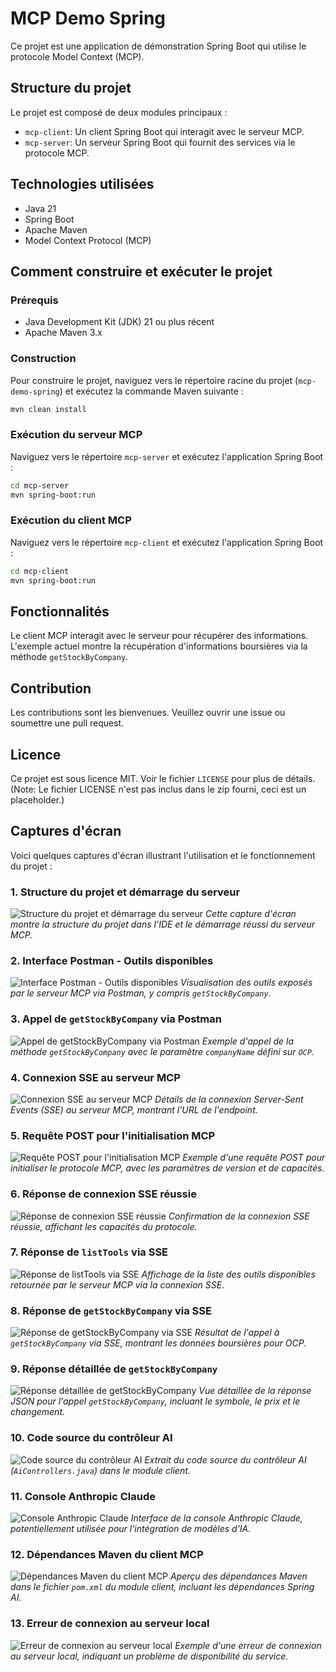 # MCP Demo Spring

Ce projet est une application de démonstration Spring Boot qui utilise le protocole Model Context (MCP).

## Structure du projet

Le projet est composé de deux modules principaux :

- `mcp-client`: Un client Spring Boot qui interagit avec le serveur MCP.
- `mcp-server`: Un serveur Spring Boot qui fournit des services via le protocole MCP.

## Technologies utilisées

- Java 21
- Spring Boot
- Apache Maven
- Model Context Protocol (MCP)

## Comment construire et exécuter le projet

### Prérequis

- Java Development Kit (JDK) 21 ou plus récent
- Apache Maven 3.x

### Construction

Pour construire le projet, naviguez vers le répertoire racine du projet (`mcp-demo-spring`) et exécutez la commande Maven suivante :

```bash
mvn clean install
```

### Exécution du serveur MCP

Naviguez vers le répertoire `mcp-server` et exécutez l'application Spring Boot :

```bash
cd mcp-server
mvn spring-boot:run
```

### Exécution du client MCP

Naviguez vers le répertoire `mcp-client` et exécutez l'application Spring Boot :

```bash
cd mcp-client
mvn spring-boot:run
```

## Fonctionnalités

Le client MCP interagit avec le serveur pour récupérer des informations. L'exemple actuel montre la récupération d'informations boursières via la méthode `getStockByCompany`.

## Contribution

Les contributions sont les bienvenues. Veuillez ouvrir une issue ou soumettre une pull request.

## Licence

Ce projet est sous licence MIT. Voir le fichier `LICENSE` pour plus de détails. (Note: Le fichier LICENSE n'est pas inclus dans le zip fourni, ceci est un placeholder.)




## Captures d'écran

Voici quelques captures d'écran illustrant l'utilisation et le fonctionnement du projet :

### 1. Structure du projet et démarrage du serveur
![Structure du projet et démarrage du serveur](https://private-us-east-1.manuscdn.com/sessionFile/zcjq7s3xb8p728CF2zH3xU/sandbox/t93Qk4eZEe1Uj9etBqg9pG-images_1752190302097_na1fn_L2hvbWUvdWJ1bnR1L21jcC1kZW1vLXNwcmluZy9zY3JlZW5zaG90cy8x.png?Policy=eyJTdGF0ZW1lbnQiOlt7IlJlc291cmNlIjoiaHR0cHM6Ly9wcml2YXRlLXVzLWVhc3QtMS5tYW51c2Nkbi5jb20vc2Vzc2lvbkZpbGUvemNqcTdzM3hiOHA3MjhDRjJ6SDN4VS9zYW5kYm94L3Q5M1FrNGVaRWUxVWo5ZXRCcWc5cEctaW1hZ2VzXzE3NTIxOTAzMDIwOTdfbmExZm5fTDJodmJXVXZkV0oxYm5SMUwyMWpjQzFrWlcxdkxYTndjbWx1Wnk5elkzSmxaVzV6YUc5MGN5OHgucG5nIiwiQ29uZGl0aW9uIjp7IkRhdGVMZXNzVGhhbiI6eyJBV1M6RXBvY2hUaW1lIjoxNzk4NzYxNjAwfX19XX0_&Key-Pair-Id=K2HSFNDJXOU9YS&Signature=cqzVJVta9EVWA2q1N-RtYjASJoFozWIlVwI01~Jk8uu0zQaKBXAIXwvPskrn3tcpVwa0qBhwL7yU90s~b-sGzxuZLzip1V7LaWYkZicdmuNj59edudtmKEhyjLhTcTImMFc3tjtzQRpbrJWmX35-BCBFfkpfHe0qnUU5dVNTodUrk~8ptYKBvkpoX9XDvGh1N9EHhUO0PpxQ~s9IXJYInAYlndFV-LVqoZNul4Aw~laEUZGkUp6-P1ETyibp2ceP768XCZR5yAiRcsOjFZTJigyWKhwtrOdD3~KGz0ep~2KFVPlWyvrz0ZXfWhXDkmhPRktRXoWFJcQFsurAZbG7wA__)
*Cette capture d'écran montre la structure du projet dans l'IDE et le démarrage réussi du serveur MCP.*

### 2. Interface Postman - Outils disponibles
![Interface Postman - Outils disponibles](https://private-us-east-1.manuscdn.com/sessionFile/zcjq7s3xb8p728CF2zH3xU/sandbox/t93Qk4eZEe1Uj9etBqg9pG-images_1752190302098_na1fn_L2hvbWUvdWJ1bnR1L21jcC1kZW1vLXNwcmluZy9zY3JlZW5zaG90cy8y.png?Policy=eyJTdGF0ZW1lbnQiOlt7IlJlc291cmNlIjoiaHR0cHM6Ly9wcml2YXRlLXVzLWVhc3QtMS5tYW51c2Nkbi5jb20vc2Vzc2lvbkZpbGUvemNqcTdzM3hiOHA3MjhDRjJ6SDN4VS9zYW5kYm94L3Q5M1FrNGVaRWUxVWo5ZXRCcWc5cEctaW1hZ2VzXzE3NTIxOTAzMDIwOThfbmExZm5fTDJodmJXVXZkV0oxYm5SMUwyMWpjQzFrWlcxdkxYTndjbWx1Wnk5elkzSmxaVzV6YUc5MGN5OHkucG5nIiwiQ29uZGl0aW9uIjp7IkRhdGVMZXNzVGhhbiI6eyJBV1M6RXBvY2hUaW1lIjoxNzk4NzYxNjAwfX19XX0_&Key-Pair-Id=K2HSFNDJXOU9YS&Signature=flqzWm7voMCunUxnB3JqFKYdmfBMW0g6TRW~v2G~QVx-TJWthsj9hh0sARL9enRmpeyVsXmJBmv-RxEW-Kw6s5f0973N6rK~oMnap-nkMFZ3QEjucyEVtHaNBywbdzA0G-6YVeH5NTXS1R80QPbBK8QTXFCb4lmRhrbEhpAiBuFI1chkyxeXy~0PYe3gFRaeyCV7KtBxmaDhXgKkFZOII8jG6OM3on9RBk4MBxX53p0cD4kc98whLjil-o48tbyZyELt7B4etfEndWdiFciJYBzOp8WzxWnRgsJOk9ek1zmGsi0igNFqpdfLAt--wivAN8T5KDnmfj5Vn4vYQrs~bw__)
*Visualisation des outils exposés par le serveur MCP via Postman, y compris `getStockByCompany`.*

### 3. Appel de `getStockByCompany` via Postman
![Appel de getStockByCompany via Postman](https://private-us-east-1.manuscdn.com/sessionFile/zcjq7s3xb8p728CF2zH3xU/sandbox/t93Qk4eZEe1Uj9etBqg9pG-images_1752190302107_na1fn_L2hvbWUvdWJ1bnR1L21jcC1kZW1vLXNwcmluZy9zY3JlZW5zaG90cy8z.png?Policy=eyJTdGF0ZW1lbnQiOlt7IlJlc291cmNlIjoiaHR0cHM6Ly9wcml2YXRlLXVzLWVhc3QtMS5tYW51c2Nkbi5jb20vc2Vzc2lvbkZpbGUvemNqcTdzM3hiOHA3MjhDRjJ6SDN4VS9zYW5kYm94L3Q5M1FrNGVaRWUxVWo5ZXRCcWc5cEctaW1hZ2VzXzE3NTIxOTAzMDIxMDdfbmExZm5fTDJodmJXVXZkV0oxYm5SMUwyMWpjQzFrWlcxdkxYTndjbWx1Wnk5elkzSmxaVzV6YUc5MGN5OHoucG5nIiwiQ29uZGl0aW9uIjp7IkRhdGVMZXNzVGhhbiI6eyJBV1M6RXBvY2hUaW1lIjoxNzk4NzYxNjAwfX19XX0_&Key-Pair-Id=K2HSFNDJXOU9YS&Signature=AvJoM5TUO-xBvJ77mr9wDhcbG4AkYPlfbn3QnCaYRgPEraXvtee6hMhYt~2HX9qdsQjpa7089Wn4NKsWicst27C9KMHFaEruZJejUZRrFBdE6R4U9HDEQdUB~eg-o6Bdv6mo204ObWufxIvsmrhXWyaPAibk0hbjqJjVaNuuaQEMteWrB4X-SQA1i2T3otagPkTFi4Kkc329jX7kiNbMGYZWD41Yby7nrf~6VHyRByxrZzE~3j8NjmMQrjTdtfJCih5VghG79rgfy46blc~QY6xUF7pjueb4TL6PYp7iwR4G~-MpvBTazG8Nfn1ZRHMpPY3n4oKO9NKHQZWl~NosKA__)
*Exemple d'appel de la méthode `getStockByCompany` avec le paramètre `companyName` défini sur `OCP`.*

### 4. Connexion SSE au serveur MCP
![Connexion SSE au serveur MCP](https://private-us-east-1.manuscdn.com/sessionFile/zcjq7s3xb8p728CF2zH3xU/sandbox/t93Qk4eZEe1Uj9etBqg9pG-images_1752190302108_na1fn_L2hvbWUvdWJ1bnR1L21jcC1kZW1vLXNwcmluZy9zY3JlZW5zaG90cy80.png?Policy=eyJTdGF0ZW1lbnQiOlt7IlJlc291cmNlIjoiaHR0cHM6Ly9wcml2YXRlLXVzLWVhc3QtMS5tYW51c2Nkbi5jb20vc2Vzc2lvbkZpbGUvemNqcTdzM3hiOHA3MjhDRjJ6SDN4VS9zYW5kYm94L3Q5M1FrNGVaRWUxVWo5ZXRCcWc5cEctaW1hZ2VzXzE3NTIxOTAzMDIxMDhfbmExZm5fTDJodmJXVXZkV0oxYm5SMUwyMWpjQzFrWlcxdkxYTndjbWx1Wnk5elkzSmxaVzV6YUc5MGN5ODAucG5nIiwiQ29uZGl0aW9uIjp7IkRhdGVMZXNzVGhhbiI6eyJBV1M6RXBvY2hUaW1lIjoxNzk4NzYxNjAwfX19XX0_&Key-Pair-Id=K2HSFNDJXOU9YS&Signature=EpSKE7gZh~p1X9Sdxo6b-hHxskkxSy4~Ar4oQZ9Gb2F1P4gbmlt89DGXK8Sf~RiHlbRF7-rrkYUaZdLe2evdSjvR8Gh-6fhF95yNoxAEqszaA7shpf4FLSew~QBRWs997GjGVhKO6AP1HGn8eqi6CoM-~e90hpzoMfdMctkmhebcI-xzIDDEIl2HO6DPldM47TfrQJrb5ixWqbvnYfvaoRUXpFYkJYqdyo54RuO8K20c7eS94PLunAHdVJU-XUI1sgyAL1DRNvgtXc5lfCBAN2gDMrpzYA1nr1oVG~GUn4l041~1RKceNNVdNFNPC7ktDNL~~y5m~9U4cS-g7Rm6ow__)
*Détails de la connexion Server-Sent Events (SSE) au serveur MCP, montrant l'URL de l'endpoint.*

### 5. Requête POST pour l'initialisation MCP
![Requête POST pour l'initialisation MCP](https://private-us-east-1.manuscdn.com/sessionFile/zcjq7s3xb8p728CF2zH3xU/sandbox/t93Qk4eZEe1Uj9etBqg9pG-images_1752190302109_na1fn_L2hvbWUvdWJ1bnR1L21jcC1kZW1vLXNwcmluZy9zY3JlZW5zaG90cy81.png?Policy=eyJTdGF0ZW1lbnQiOlt7IlJlc291cmNlIjoiaHR0cHM6Ly9wcml2YXRlLXVzLWVhc3QtMS5tYW51c2Nkbi5jb20vc2Vzc2lvbkZpbGUvemNqcTdzM3hiOHA3MjhDRjJ6SDN4VS9zYW5kYm94L3Q5M1FrNGVaRWUxVWo5ZXRCcWc5cEctaW1hZ2VzXzE3NTIxOTAzMDIxMDlfbmExZm5fTDJodmJXVXZkV0oxYm5SMUwyMWpjQzFrWlcxdkxYTndjbWx1Wnk5elkzSmxaVzV6YUc5MGN5ODEucG5nIiwiQ29uZGl0aW9uIjp7IkRhdGVMZXNzVGhhbiI6eyJBV1M6RXBvY2hUaW1lIjoxNzk4NzYxNjAwfX19XX0_&Key-Pair-Id=K2HSFNDJXOU9YS&Signature=tY6Q6yFvPHEvkG1jLkwMuY7HE8alo-PiepA1xfTpsBactyxzFaj3l4VgINaTZEv~mKydBUaymO5QhHmHHozDys42u303ZLATNjqt9lQTLNQm-uJXPGa0uEAqQ4TnmoEZEUOm8GqgvKRbR2AcounDwpyV7q8I5hg~Isk5hizCyXK~vzwvNkHeaxu3r8WCjcfg-IwBOXm8CvX25aIEgmOdwM2iHFTcHTKSuTS5amxbyz6G~PFK1aO7DH1Kcolj-JkzO1kztarHLS-DhTFil2fuhlfBcGpPB0urL6yDl2d8J2F4wm4t3vsgqy438GnZz7LYd81N7ztiPSDRn7UonJj3Hw__)
*Exemple d'une requête POST pour initialiser le protocole MCP, avec les paramètres de version et de capacités.*

### 6. Réponse de connexion SSE réussie
![Réponse de connexion SSE réussie](https://private-us-east-1.manuscdn.com/sessionFile/zcjq7s3xb8p728CF2zH3xU/sandbox/t93Qk4eZEe1Uj9etBqg9pG-images_1752190302109_na1fn_L2hvbWUvdWJ1bnR1L21jcC1kZW1vLXNwcmluZy9zY3JlZW5zaG90cy82.png?Policy=eyJTdGF0ZW1lbnQiOlt7IlJlc291cmNlIjoiaHR0cHM6Ly9wcml2YXRlLXVzLWVhc3QtMS5tYW51c2Nkbi5jb20vc2Vzc2lvbkZpbGUvemNqcTdzM3hiOHA3MjhDRjJ6SDN4VS9zYW5kYm94L3Q5M1FrNGVaRWUxVWo5ZXRCcWc5cEctaW1hZ2VzXzE3NTIxOTAzMDIxMDlfbmExZm5fTDJodmJXVXZkV0oxYm5SMUwyMWpjQzFrWlcxdkxYTndjbWx1Wnk5elkzSmxaVzV6YUc5MGN5ODIucG5nIiwiQ29uZGl0aW9uIjp7IkRhdGVMZXNzVGhhbiI6eyJBV1M6RXBvY2hUaW1lIjoxNzk4NzYxNjAwfX19XX0_&Key-Pair-Id=K2HSFNDJXOU9YS&Signature=cN46l7pfsZn7J-NYfFcxLt-QmL9rlcRocmC13Kyz--Z4j1riA8miLKnoeEf8-5v-51nirrrfxqiu-BhHLKW8zy~CsNNQUg5d9utElpAql8JRVz8Wb6RrcKRcZEEwP4PjS5dNhazFs2dUEphl3L-wQbiGyY0aHeRrqKHoks3OyCwmgxz3bHg~4zSjekgqKDJ~YQ1g6FJspQIc8rNe134NES2crjjwxvwe~jTQYXSxbdQBGVQjrwhXZwFeHYVwdr87EG7gMBcn3JAk2yGoCzX2nuQlsaHy5juxOUzwPsPdFuVglA59migw5H216ZTO9k1tPHkqVXqe6ZmYIC~2emopsA__)
*Confirmation de la connexion SSE réussie, affichant les capacités du protocole.*

### 7. Réponse de `listTools` via SSE
![Réponse de listTools via SSE](https://private-us-east-1.manuscdn.com/sessionFile/zcjq7s3xb8p728CF2zH3xU/sandbox/t93Qk4eZEe1Uj9etBqg9pG-images_1752190302109_na1fn_L2hvbWUvdWJ1bnR1L21jcC1kZW1vLXNwcmluZy9zY3JlZW5zaG90cy83.png?Policy=eyJTdGF0ZW1lbnQiOlt7IlJlc291cmNlIjoiaHR0cHM6Ly9wcml2YXRlLXVzLWVhc3QtMS5tYW51c2Nkbi5jb20vc2Vzc2lvbkZpbGUvemNqcTdzM3hiOHA3MjhDRjJ6SDN4VS9zYW5kYm94L3Q5M1FrNGVaRWUxVWo5ZXRCcWc5cEctaW1hZ2VzXzE3NTIxOTAzMDIxMDlfbmExZm5fTDJodmJXVXZkV0oxYm5SMUwyMWpjQzFrWlcxdkxYTndjbWx1Wnk5elkzSmxaVzV6YUc5MGN5ODMucG5nIiwiQ29uZGl0aW9uIjp7IkRhdGVMZXNzVGhhbiI6eyJBV1M6RXBvY2hUaW1lIjoxNzk4NzYxNjAwfX19XX0_&Key-Pair-Id=K2HSFNDJXOU9YS&Signature=aElk7BpAcqJ~CHtFPR-2QxMpv3YdKkV~vtGqaW5fBGoCplUnKb0cUlrvVAgI81ZUfukENZIL7EuBwcNWxW4CDRk4kcHgNaXHmQFkKAxV5SGMvrHoa1ik2MZBN4mx37cIhB1Tq9ye8NOIArRhq~9ZHuiE4SCin9x6ueTnbMmx55~WT1~RgQLbZb78Co3uFdCmMq1ajETIqS7xurzUKj2U~wgzWLNLyU8ohqbFikAGGXE8s1HOH8RoWN62GJrDkjAMiFYlvTeW-ZPfVIqZJATCNp-7hOnbvv-UESr3ADGeVZwiQV1bCP3pbmTSrVya5xFk3p0m6C5qqmqeGzMC3Fo88g__)
*Affichage de la liste des outils disponibles retournée par le serveur MCP via la connexion SSE.*

### 8. Réponse de `getStockByCompany` via SSE
![Réponse de getStockByCompany via SSE](https://private-us-east-1.manuscdn.com/sessionFile/zcjq7s3xb8p728CF2zH3xU/sandbox/t93Qk4eZEe1Uj9etBqg9pG-images_1752190302110_na1fn_L2hvbWUvdWJ1bnR1L21jcC1kZW1vLXNwcmluZy9zY3JlZW5zaG90cy84.png?Policy=eyJTdGF0ZW1lbnQiOlt7IlJlc291cmNlIjoiaHR0cHM6Ly9wcml2YXRlLXVzLWVhc3QtMS5tYW51c2Nkbi5jb20vc2Vzc2lvbkZpbGUvemNqcTdzM3hiOHA3MjhDRjJ6SDN4VS9zYW5kYm94L3Q5M1FrNGVaRWUxVWo5ZXRCcWc5cEctaW1hZ2VzXzE3NTIxOTAzMDIxMTBfbmExZm5fTDJodmJXVXZkV0oxYm5SMUwyMWpjQzFrWlcxdkxYTndjbWx1Wnk5elkzSmxaVzV6YUc5MGN5ODQucG5nIiwiQ29uZGl0aW9uIjp7IkRhdGVMZXNzVGhhbiI6eyJBV1M6RXBvY2hUaW1lIjoxNzk4NzYxNjAwfX19XX0_&Key-Pair-Id=K2HSFNDJXOU9YS&Signature=QYLInmqazSHOf4eipSt8~ncMQU1Wqx8THH9gmml3--t1u8M6JX3Dp7SEit-lQYXiZygv9XaVFlF70GKBuKx4JBAvIIaomkCZA~8-uHpbJgYHUqR1KnvIK0X9myT1v3rwXo~kbnWB3FNswHpNL9CG-1YqHFejNdd3Tnet4QL15BSPzJYYzTMcF6BAosqFUIvGIGYLyozWSKnmO0qoKhUdteuaNZhylyk3dBxmJnOZdYwXBk20cxYK2ckOZVCjG6ldHFTrNIuTIeMgySMIC~FGVyNxMTDG9-rjeHsHo9c54eKZcfv-SFXie0lBJi4oWde1Z4byn0SNhXMdkuviXwpTlA__)
*Résultat de l'appel à `getStockByCompany` via SSE, montrant les données boursières pour OCP.*

### 9. Réponse détaillée de `getStockByCompany`
![Réponse détaillée de getStockByCompany](https://private-us-east-1.manuscdn.com/sessionFile/zcjq7s3xb8p728CF2zH3xU/sandbox/t93Qk4eZEe1Uj9etBqg9pG-images_1752190302110_na1fn_L2hvbWUvdWJ1bnR1L21jcC1kZW1vLXNwcmluZy9zY3JlZW5zaG90cy85.png?Policy=eyJTdGF0ZW1lbnQiOlt7IlJlc291cmNlIjoiaHR0cHM6Ly9wcml2YXRlLXVzLWVhc3QtMS5tYW51c2Nkbi5jb20vc2Vzc2lvbkZpbGUvemNqcTdzM3hiOHA3MjhDRjJ6SDN4VS9zYW5kYm94L3Q5M1FrNGVaRWUxVWo5ZXRCcWc5cEctaW1hZ2VzXzE3NTIxOTAzMDIxMTBfbmExZm5fTDJodmJXVXZkV0oxYm5SMUwyMWpjQzFrWlcxdkxYTndjbWx1Wnk5elkzSmxaVzV6YUc5MGN5ODUucG5nIiwiQ29uZGl0aW9uIjp7IkRhdGVMZXNzVGhhbiI6eyJBV1M6RXBvY2hUaW1lIjoxNzk4NzYxNjAwfX19XX0_&Key-Pair-Id=K2HSFNDJXOU9YS&Signature=T5ITVGYzQf51qrcqcp~0QRgIoiDJ-yRLZyrGrMycfvJclCC6dHTL34ypAF6lfhZ~AWh4kgtEiWC80FXwqigfoxq~OgRKXEvs3MvvFx91LAtoN1-Z9-J7uKRukiNPiSUe7QiB4qd1M4td5BMKehLBAwtCHZXcBaH1gHtYRoSKf~wWY4-1aNglTCKUJR2LG39BP88N9YSrLimdV~eTXfJE5yM9tIVzmmWfDHl6MuokVVwhieZUK0NiVFSmTfFoAnWbVmZKYVDtnd~-swVfy-Ihz7eVqurHvbTI69NO1G6FSRlQq44-pJXQ6iRGuDhEPMwWVSF4Tdgt65iULoe1iHT8pw__)
*Vue détaillée de la réponse JSON pour l'appel `getStockByCompany`, incluant le symbole, le prix et le changement.*

### 10. Code source du contrôleur AI
![Code source du contrôleur AI](https://private-us-east-1.manuscdn.com/sessionFile/zcjq7s3xb8p728CF2zH3xU/sandbox/t93Qk4eZEe1Uj9etBqg9pG-images_1752190302110_na1fn_L2hvbWUvdWJ1bnR1L21jcC1kZW1vLXNwcmluZy9zY3JlZW5zaG90cy8xMA.png?Policy=eyJTdGF0ZW1lbnQiOlt7IlJlc291cmNlIjoiaHR0cHM6Ly9wcml2YXRlLXVzLWVhc3QtMS5tYW51c2Nkbi5jb20vc2Vzc2lvbkZpbGUvemNqcTdzM3hiOHA3MjhDRjJ6SDN4VS9zYW5kYm94L3Q5M1FrNGVaRWUxVWo5ZXRCcWc5cEctaW1hZ2VzXzE3NTIxOTAzMDIxMTBfbmExZm5fTDJodmJXVXZkV0oxYm5SMUwyMWpjQzFrWlcxdkxYTndjbWx1Wnk5elkzSmxaVzV6YUc5MGN5OHhNQS5wbmciLCJDb25kaXRpb24iOnsiRGF0ZUxlc3NUaGFuIjp7IkFXUzpFcG9jaFRpbWUiOjE3OTg3NjE2MDB9fX1dfQ__&Key-Pair-Id=K2HSFNDJXOU9YS&Signature=OLq4nf-zVW4MgySnThi9jM1IkmG6rwlMlzGORGyqdrLZsNBkPoUTgAftb4J~0M8mzZsWc14Y06xlKR4mi~37FcVt8hVGQd04gs7djhZ4Kh3yCKayV9ewvG5jtBmRhFOHQ-D2LnDHI2gnzRr7SKJF8OyD1H6mzhLAndAUiH0916oYpmbqBfLaU8Uu4qx4fS60n1xObVXDOmYoG6g1Hq6Xjb9GlCgk3R01xweHurys8cAbfjZpTwUsrjCoKn2-PSRkUlBzqWQBTSbEIQ6tbb7O3~D3DyovbfypyKv8XByJLIVKHzO3SmVln2dRh1Rp5m-RmRdzHBZc9XZxHYsuX8xCuw__)
*Extrait du code source du contrôleur AI (`AiControllers.java`) dans le module client.*

### 11. Console Anthropic Claude
![Console Anthropic Claude](https://private-us-east-1.manuscdn.com/sessionFile/zcjq7s3xb8p728CF2zH3xU/sandbox/t93Qk4eZEe1Uj9etBqg9pG-images_1752190302111_na1fn_L2hvbWUvdWJ1bnR1L21jcC1kZW1vLXNwcmluZy9zY3JlZW5zaG90cy8xMQ.png?Policy=eyJTdGF0ZW1lbnQiOlt7IlJlc291cmNlIjoiaHR0cHM6Ly9wcml2YXRlLXVzLWVhc3QtMS5tYW51c2Nkbi5jb20vc2Vzc2lvbkZpbGUvemNqcTdzM3hiOHA3MjhDRjJ6SDN4VS9zYW5kYm94L3Q5M1FrNGVaRWUxVWo5ZXRCcWc5cEctaW1hZ2VzXzE3NTIxOTAzMDIxMTFfbmExZm5fTDJodmJXVXZkV0oxYm5SMUwyMWpjQzFrWlcxdkxYTndjbWx1Wnk5elkzSmxaVzV6YUc5MGN5OHhNUS5wbmciLCJDb25kaXRpb24iOnsiRGF0ZUxlc3NUaGFuIjp7IkFXUzpFcG9jaFRpbWUiOjE3OTg3NjE2MDB9fX1dfQ__&Key-Pair-Id=K2HSFNDJXOU9YS&Signature=NYf~5NdSFwa7N9zI9G2pL9TokHpi3o-Pm1RiDQk6RqD201agY6B9-7So20x5eo058Hzx0Ud48~Qb6tTRBvm~c1VlMc0E0ea2teSw5Taio3ouqRFn1oT5LB0ztGc94Qgb9WoaX0k8hKv~NDrq0j0Zv-IrriT2puDmT3dfmtH4fktZv8XADfNWHuWj8hXmn-SQdA8TkzAUG3Fup-d~CvftH-Y3bRr-z2oLgmk7xDHTBZrKd1baSaB~Mcface1tSXOItWvf-WDTiVFWZjOu15Xins1MFGGuuNaxs3YIXglY34BYUYEdCs4J1P8qisswx0UxS1OGI8krYfHoS2gOUCZr-Q__)
*Interface de la console Anthropic Claude, potentiellement utilisée pour l'intégration de modèles d'IA.*

### 12. Dépendances Maven du client MCP
![Dépendances Maven du client MCP](https://private-us-east-1.manuscdn.com/sessionFile/zcjq7s3xb8p728CF2zH3xU/sandbox/t93Qk4eZEe1Uj9etBqg9pG-images_1752190302111_na1fn_L2hvbWUvdWJ1bnR1L21jcC1kZW1vLXNwcmluZy9zY3JlZW5zaG90cy8xMg.png?Policy=eyJTdGF0ZW1lbnQiOlt7IlJlc291cmNlIjoiaHR0cHM6Ly9wcml2YXRlLXVzLWVhc3QtMS5tYW51c2Nkbi5jb20vc2Vzc2lvbkZpbGUvemNqcTdzM3hiOHA3MjhDRjJ6SDN4VS9zYW5kYm94L3Q5M1FrNGVaRWUxVWo5ZXRCcWc5cEctaW1hZ2VzXzE3NTIxOTAzMDIxMTFfbmExZm5fTDJodmJXVXZkV0oxYm5SMUwyMWpjQzFrWlcxdkxYTndjbWx1Wnk5elkzSmxaVzV6YUc5MGN5OHhNZy5wbmciLCJDb25kaXRpb24iOnsiRGF0ZUxlc3NUaGFuIjp7IkFXUzpFcG9jaFRpbWUiOjE3OTg3NjE2MDB9fX1dfQ__&Key-Pair-Id=K2HSFNDJXOU9YS&Signature=scj4tAkMNGXfBcdLJrQBl1ef6pavrRIw6sIsC61kWRPnlEfPYoGT9bLKgjq9UZWJaKKQp9hvvhnFnn2a7fhvQlvEQaTuYPfRBKf16dvBrwQBVEUGwwwB4y0xiq4NStFgxRBiinYaOeN5A7YSI~FRLNIdRwAzvVNdK3sFpx-eF2ldUSJAF5qsUAD4MBf5yTz3xWUjdDXDTfcBlGvDDDecotcpl3ES3ObyF2XNCNaHxiaH94kxL1PREUsELD6f3WJ7NyJWIO9zgdc2fkx6QCERohU21mzytBvjeJsNDV6MJke~c7OKS8S2edDIukI-B2hB0WJq6LHtjZYPWO9l1aIpEg__)
*Aperçu des dépendances Maven dans le fichier `pom.xml` du module client, incluant les dépendances Spring AI.*

### 13. Erreur de connexion au serveur local
![Erreur de connexion au serveur local](https://private-us-east-1.manuscdn.com/sessionFile/zcjq7s3xb8p728CF2zH3xU/sandbox/t93Qk4eZEe1Uj9etBqg9pG-images_1752190302111_na1fn_L2hvbWUvdWJ1bnR1L21jcC1kZW1vLXNwcmluZy9zY3JlZW5zaG90cy8xMw.png?Policy=eyJTdGF0ZW1lbnQiOlt7IlJlc291cmNlIjoiaHR0cHM6Ly9wcml2YXRlLXVzLWVhc3QtMS5tYW51c2Nkbi5jb20vc2Vzc2lvbkZpbGUvemNqcTdzM3hiOHA3MjhDRjJ6SDN4VS9zYW5kYm94L3Q5M1FrNGVaRWUxVWo5ZXRCcWc5cEctaW1hZ2VzXzE3NTIxOTAzMDIxMTFfbmExZm5fTDJodmJXVXZkV0oxYm5SMUwyMWpjQzFrWlcxdkxYTndjbWx1Wnk5elkzSmxaVzV6YUc5MGN5OHhNdy5wbmciLCJDb25kaXRpb24iOnsiRGF0ZUxlc3NUaGFuIjp7IkFXUzpFcG9jaFRpbWUiOjE3OTg3NjE2MDB9fX1dfQ__&Key-Pair-Id=K2HSFNDJXOU9YS&Signature=WaLsukekadhZCwNQhR8x-5eZqcE5LXgLMI-SPkuU~K9khGHM-CV6CyRnV5pXPpT2YchqIKbObI72FdUoX1GNqlOJ2iEEiB6fgWNG7UKFzcnUzDrGIrgRe11gUoosX5PRf6wLzXUDjSxHPjPqEgnuMzRUXKp4MpIxmcKZK7YPUA1gGVXgZhIxMVNnf~Ur78ei3YMM4Ozoapreg4TcwFOIyAkUSaf90GqYfZNNu7wdhrQThXDdSelaKbWZcXQtDTty4kUJaRqkqYXV6dCkWYOEsVHqB-rcW~kw-N1Koa2HLSw2wXb5tmuRBv~mbMaQymj4nWtyzoLuWIBT0IuREvpGtw__)
*Exemple d'une erreur de connexion au serveur local, indiquant un problème de disponibilité du service.*


